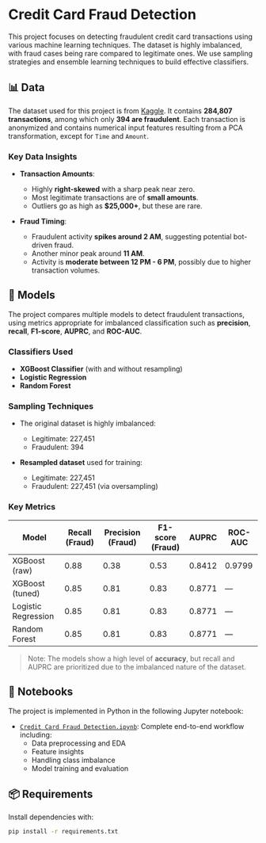 # Credit Card Fraud Detection

This project focuses on detecting fraudulent credit card transactions using various machine learning techniques. The dataset is highly imbalanced, with fraud cases being rare compared to legitimate ones. We use sampling strategies and ensemble learning techniques to build effective classifiers.

## 📊 Data

The dataset used for this project is from [Kaggle](https://www.kaggle.com/mlg-ulb/creditcardfraud). It contains **284,807 transactions**, among which only **394 are fraudulent**. Each transaction is anonymized and contains numerical input features resulting from a PCA transformation, except for `Time` and `Amount`.

### Key Data Insights

- **Transaction Amounts**:
  - Highly **right-skewed** with a sharp peak near zero.
  - Most legitimate transactions are of **small amounts**.
  - Outliers go as high as **$25,000+**, but these are rare.

- **Fraud Timing**:
  - Fraudulent activity **spikes around 2 AM**, suggesting potential bot-driven fraud.
  - Another minor peak around **11 AM**.
  - Activity is **moderate between 12 PM - 6 PM**, possibly due to higher transaction volumes.

## 🧠 Models

The project compares multiple models to detect fraudulent transactions, using metrics appropriate for imbalanced classification such as **precision**, **recall**, **F1-score**, **AUPRC**, and **ROC-AUC**.

### Classifiers Used

- **XGBoost Classifier** (with and without resampling)
- **Logistic Regression**
- **Random Forest**

### Sampling Techniques

- The original dataset is highly imbalanced:
  - Legitimate: 227,451
  - Fraudulent: 394

- **Resampled dataset** used for training:
  - Legitimate: 227,451
  - Fraudulent: 227,451 (via oversampling)

### Key Metrics

| Model               | Recall (Fraud) | Precision (Fraud) | F1-score (Fraud) | AUPRC  | ROC-AUC |
|---------------------|----------------|-------------------|------------------|--------|---------|
| XGBoost (raw)       | 0.88           | 0.38              | 0.53             | 0.8412 | 0.9799  |
| XGBoost (tuned)     | 0.85           | 0.81              | 0.83             | 0.8771 | —       |
| Logistic Regression | 0.85           | 0.81              | 0.83             | 0.8771 | —       |
| Random Forest       | 0.85           | 0.81              | 0.83             | 0.8771 | —       |

> Note: The models show a high level of **accuracy**, but recall and AUPRC are prioritized due to the imbalanced nature of the dataset.

## 📁 Notebooks

The project is implemented in Python in the following Jupyter notebook:

- [`Credit Card Fraud Detection.ipynb`](./Credit%20Card%20Fraud%20Detection.ipynb): Complete end-to-end workflow including:
  - Data preprocessing and EDA
  - Feature insights
  - Handling class imbalance
  - Model training and evaluation

## 📦 Requirements

Install dependencies with:

```bash
pip install -r requirements.txt
